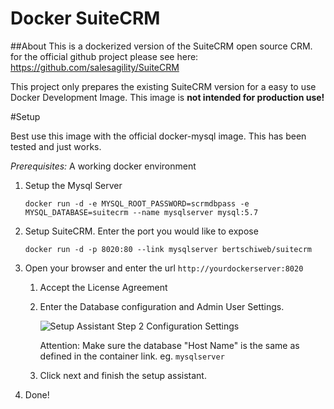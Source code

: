Docker SuiteCRM
===============

##About
This is a dockerized version of the SuiteCRM open source CRM. 
for the official github project please see here: https://github.com/salesagility/SuiteCRM

This project only prepares the existing SuiteCRM version for a easy to use Docker Development Image. This image is **not intended for production use!**


#Setup 

Best use this image with the official docker-mysql image. This has been tested and just works.

*Prerequisites:* A working docker environment

1. Setup the Mysql Server

   `docker run -d -e MYSQL_ROOT_PASSWORD=scrmdbpass -e MYSQL_DATABASE=suitecrm --name mysqlserver mysql:5.7`

2. Setup SuiteCRM. Enter the port you would like to expose
    
    `docker run -d -p 8020:80 --link mysqlserver bertschiweb/suitecrm`

3. Open your browser and enter the url `http://yourdockerserver:8020` 
    1. Accept the License Agreement
    2. Enter the Database configuration and Admin User Settings.

        ![Setup Assistant Step 2 Configuration Settings](https://raw.githubusercontent.com/liteart/docker-suitecrm/master/docs/docs2.png)
        
        Attention: Make sure the database "Host Name" is the same as defined in the container link. eg. `mysqlserver`
        
    3. Click next and finish the setup assistant. 
    
4. Done!    



